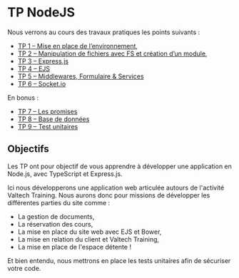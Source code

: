 # TP NodeJS

Nous verrons au cours des travaux pratiques les points suivants :

* [TP 1 – Mise en place de l’environnement](https://github.com/NodeAndTyped/labs-nodejs/blob/master/tp1-installation.md),
* [TP 2 – Manipulation de fichiers avec FS et création d’un module](https://github.com/NodeAndTyped/labs-nodejs/blob/master/tp2-fs.md),
* [TP 3 – Express.js](https://github.com/NodeAndTyped/labs-nodejs/blob/master/tp3-express.md)
* [TP 4 – EJS](https://github.com/NodeAndTyped/labs-nodejs/blob/master/tp4-express-ejs.md)
* [TP 5 – Middlewares, Formulaire & Services](https://github.com/NodeAndTyped/labs-nodejs/blob/master/tp5-express-middlewares-form-services.md)
* [TP 6 – Socket.io](https://github.com/NodeAndTyped/labs-nodejs/blob/master/tp6-socketio.md)

En bonus :

* [TP 7 – Les promises](https://github.com/NodeAndTyped/labs-nodejs/blob/master/tp7-promise.md) 
* [TP 8 – Base de données](https://github.com/NodeAndTyped/labs-nodejs/blob/master/tp8-mongoose.md)
* [TP 9 – Test unitaires](https://github.com/NodeAndTyped/labs-nodejs/blob/master/tp9-test-unitaires.md)


## Objectifs

Les TP ont pour objectif de vous apprendre à développer une application en Node.js, avec TypeScript et Express.js.

Ici nous développerons une application web articulée autours de l'activité Valtech Training. Nous aurons donc pour 
missions de développer les différentes parties du site comme :

- La gestion de documents,
- La réservation des cours,
- La mise en place du site web avec EJS et Bower,
- La mise en relation du client et Valtech Training,
- La mise en place de l'espace détente !

Et bien entendu, nous mettrons en place les tests unitaires afin de sécuriser votre code.